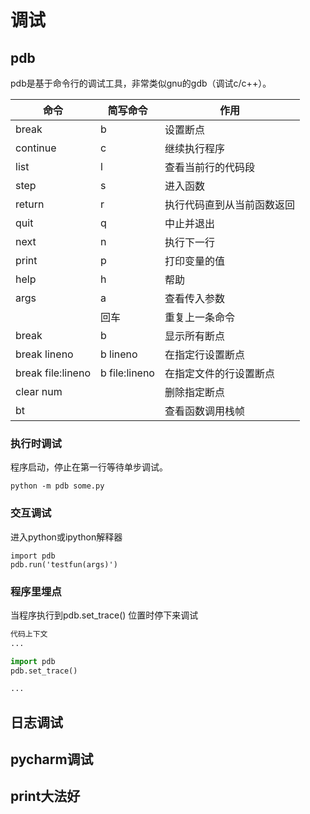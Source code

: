 # 调试


## pdb

pdb是基于命令行的调试工具，非常类似gnu的gdb（调试c/c++）。

|        命令       |    简写命令   |            作用            |
|-------------------|---------------|----------------------------|
| break             | b             | 设置断点                   |
| continue          | c             | 继续执行程序               |
| list              | l             | 查看当前行的代码段         |
| step              | s             | 进入函数                   |
| return            | r             | 执行代码直到从当前函数返回 |
| quit              | q             | 中止并退出                 |
| next              | n             | 执行下一行                 |
| print             | p             | 打印变量的值               |
| help              | h             | 帮助                       |
| args              | a             | 查看传入参数               |
| <ENTER>           | 回车          | 重复上一条命令             |
| break             | b             | 显示所有断点               |
| break lineno      | b  lineno     | 在指定行设置断点           |
| break file:lineno | b file:lineno | 在指定文件的行设置断点     |
| clear num         |               | 删除指定断点               |
| bt                |               | 查看函数调用栈帧           |

### 执行时调试

程序启动，停止在第一行等待单步调试。

```shell
python -m pdb some.py
```


### 交互调试

进入python或ipython解释器

```shell
import pdb
pdb.run('testfun(args)')
```

### 程序里埋点

当程序执行到pdb.set_trace() 位置时停下来调试

```python
代码上下文
...

import pdb 
pdb.set_trace() 

...
```

## 日志调试


## pycharm调试

## print大法好
